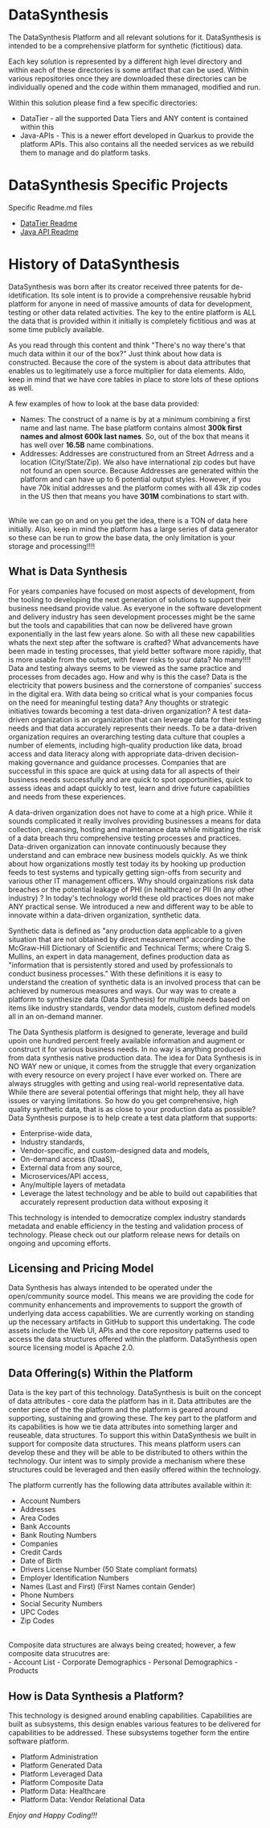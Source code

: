# DataSynthesis
The DataSynthesis Platform and all relevant solutions for it. DataSynthesis is intended to be a comprehensive platform for synthetic 
(fictitious) data. 

Each key solution is represented by a different high level directory and within
each of these directories is some artifact that can be used. Within
various repositories once they are downloaded these directories can be
individually opened and the code within them mmanaged, modified and run.

Within this solution please find a few specific directories:

* DataTier - all the supported Data Tiers and ANY content is contained within this
* Java-APIs - This is a newer effort developed in Quarkus to provide the platform APIs. This also contains all the needed services as we rebuild them to manage and do platform tasks.

# DataSynthesis Specific Projects
Specific Readme.md files

* [DataTier Readme](https://github.com/RedHat-Healthcare/DataSynthesis/blob/master/DataTier/README.md)
* [Java API Readme](https://github.com/RedHat-Healthcare/DataSynthesis/tree/master/Java-APIs)

# History of DataSynthesis
<p>
DataSynthesis was born after its creator received three patents for de-idetification. Its sole intent is to provide a comprehensive reusable hybrid platform for anyone in need of massive amounts of data for development, testing or other data related activities. The key to the entire platform is ALL the data that is provided within it initially is completely fictitious and was at some time publicly available.
</p>
<p>
As you read through this content and think "There's no way there's that much data within it our of the box?" Just think about how data is constructed. Because the core of the system is about data attributes that enables us to legitimately use a force multiplier for data elements. Aldo, keep in mind that we have core tables in place to store lots of these options as well.<br>

A few examples of how to look at the base data provided:<br>
- Names: The construct of a name is by at a minimum combining a first name and last name. The base platform contains almost **300k first names and almost 600k last names**. So, out of the box that means it has well over **16.5B** name combinations.
- Addresses: Addresses are constructured from an Street Adrress and a location (City/State/Zip). We also have international zip codes but have not found an open source. Because Addresses are generated within the platform and can have up to 6 potential output styles. However, if you have 70k initial addresses and the platform comes with all 43k zip codes in the US then that means you have **301M** combinations to start with.
<br>
While we can go on and on you get the idea, there is a TON of data here initially. Also, keep in mind the platform has a large series of data generator so these can be run to grow the base data, the only limitation is your storage and processing!!!!
</p>

## What is Data Synthesis
<p>
For years companies have focused on most aspects of development, from the tooling to developing the next generation of solutions to support their business needsand provide value. As everyone in the software development and delivery industry has seen development processes might be the same but the tools and capabilities that can now be delivered have grown exponentially in the last few years alone. So with all these new capabilities whats the next step after the software is crafted? What advancements have been made in testing processes, that yield better software more rapidly, that is more usable from the outset, with fewer risks to your data? No many!!!! Data and testing always seems to be viewed as the same practice and processes from decades ago. How and why is this the case? Data is the electricity that powers business and the cornerstone of companies’ success in the digital era. With data being so critical what is your companies focus on the need for meaningful testing data? Any thoughts or strategic initiatives towards becoming a test data-driven organization? A test data-driven organization is an organization that can leverage data for their testing needs and that data accurately represents their needs. To be a data-driven organization requires an overarching testing data culture that couples a number of elements, including high-quality production like data, broad access and data literacy along with appropriate data-driven decision-making governance and guidance processes. Companies that are successful in this space are quick at using data for all aspects of their business needs successfully and are quick to spot opportunities, quick to assess ideas and adapt quickly to test, learn and drive future capabilities and needs from these experiences.
</p>
<p>
A data-driven organization does not have to come at a high price. While it sounds complicated it really involves providing businesses a means for data collection, cleansing, hosting and maintenance data while mitigating the risk of a data breach thru comprehensive testing processes and practices. Data-driven organization can innovate continuously because they understand and can embrace new business models quickly. As we think about how organizations mostly test today its by hooking up production feeds to test systems and typically getting sign-offs from security and various other IT management officers. Why should orgainzations risk data breaches or the potential leakage of PHI (in healthcare) or PII (In any other industry) ? In today's technology world these old practices does not make ANY practical sense. We introduced a new and different way to be able to innovate within a data-driven organization, synthetic data.
</p>
<p>
Synthetic data is defined as "any production data applicable to a given situation that are not obtained by direct measurement" according to the McGraw-Hill Dictionary of Scientific and Technical Terms; where Craig S. Mullins, an expert in data management, defines production data as "information that is persistently stored and used by professionals to conduct business processes." With these definitions it is easy to understand the creation of synthetic data is an involved process that can be achieved by numerous measures and ways. Our way was to create a platform to synthesize data (Data Synthesis) for multiple needs based on items like industry standards, vendor data models, custom defined models all in an on-demand manner.
</p>
<p>
The Data Synthesis platform is designed to generate, leverage and build upoin one hundred percent freely available information and augment or construct it for various business needs. In no way is anything produced from data synthesis native production data. The idea for Data Synthesis is in NO WAY new or unique, it comes from the struggle that every organization with every resource on every project I have ever worked on. There are always struggles with getting and using real-world representative data. While there are several potential offerings that might help, they all have issues or varying limitations. So how do you get comprehensive, high quality synthetic data, that is as close to your production data as possible? Data Synthesis purpose is to help create a test data platform that supports:

- Enterprise-wide data,
- Industry standards,
- Vendor-specific, and custom-designed data and models,
- On-demand access (tDaaS),
- External data from any source,
- Microservices/API access,
- Any/multiple layers of metadata
- Leverage the latest technology and be able to build out capabilities that accurately represent production data without exposing it
</p>

This technology is intended to democratize complex industry standards metadata and enable efficiency in the testing and validation process of technology. Please check out our platform release news for details on ongoing and upcoming efforts.

## Licensing and Pricing Model

Data Synthesis has always intended to be operated under the open/community source model. This means we are providing the code for community enhancements and improvements to support the growth of underlying data access capabilities. We are currently working on standing up the necessary artifacts in GitHub to support this undertaking. The code assets include the Web UI, APIs and the core repository patterns used to access the data structures offered within the platform. DataSynthesis open source licensing model is Apache 2.0.

## Data Offering(s) Within the Platform

Data is the key part of this technology. DataSynthesis is built on the concept of data attributes - core data the platform has in it. Data attributes are the center piece of the the platform and the platform is geared around supporting, sustaining and growing these. The key part to the platform and its capabilities is how we tie data attributes into something larger and reuseable, data structures. To support this within DataSynthesis we built in support for composite data structures. This means platform users can develop these and they will be able to be distributed to others within the technology. Our intent was to simply provide a mechanism where these structures could be leveraged and then easily offered within the technology.

The platform currently has the following data attributes available within it:

- Account Numbers
- Addresses
- Area Codes
- Bank Accounts
- Bank Routing Numbers
- Companies
- Credit Cards
- Date of Birth
- Drivers License Number (50 State compliant formats)
- Employer Identification Numbers
- Names (Last and First) (First Names contain Gender)
- Phone Numbers
- Social Security Numbers
- UPC Codes
- Zip Codes
<br>
Composite data structures are always being created; however, a few composite data strucutres are:<br>
- Account List
- Corporate Demographics
- Personal Demographics
- Products

## How is Data Synthesis a Platform?
This technology is designed around enabling capabilities. Capabilities are built as subsystems, this design enables various features to be delivered for capabilities to be addressed. These subsystems together form the entire software platform.<br>

- Platform Administration
- Platform Generated Data
- Platform Leveraged Data
- Platform Composite Data
- Platform Data: Healthcare
- Platform Data: Vendor Relational Data


*Enjoy and Happy Coding!!!*
